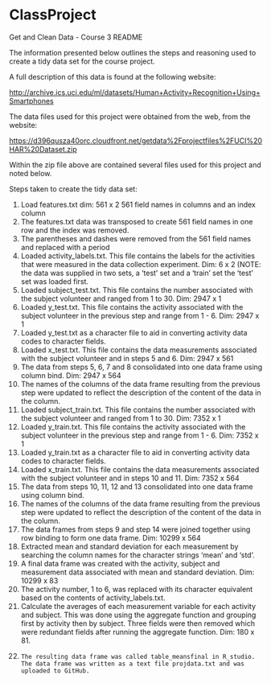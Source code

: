 # ClassProject
Get and Clean Data - Course 3
README

The information presented below outlines the steps and reasoning used to create a tidy data set for the course project.

A full description of this data is found at the following website:

http://archive.ics.uci.edu/ml/datasets/Human+Activity+Recognition+Using+Smartphones 

The data files used for this project were obtained from the web, from the website:

https://d396qusza40orc.cloudfront.net/getdata%2Fprojectfiles%2FUCI%20HAR%20Dataset.zip 

Within the zip file above are contained several files used for this project and noted below.

Steps taken to create the tidy data set:
1.  Load features.txt      dim:  561 x 2
	561 field names in columns and an index column
2. The features.txt data was transposed to create 561 field names in one row    and the index was removed.
3.	The parentheses and dashes were removed from the 561 field
names and replaced with a period
4.	Loaded activity_labels.txt.  This file contains the labels for the activities that were measured in the data collection experiment.
Dim:  6 x 2
(NOTE: the data was supplied in two sets, a ‘test’ set and a ‘train’ set
the ‘test’ set was loaded first.
5.	Loaded subject_test.txt.  This file contains the number associated with the subject volunteer and ranged from 1 to 30.  Dim:  2947 x 1
6.	Loaded y_test.txt.  This file contains the activity associated with the subject volunteer in the previous step and range from 1 - 6.  Dim: 2947 x 1
7.	Loaded y_test.txt as a character file to aid in converting activity data codes to character fields.
8.	Loaded x_test.txt.  This file contains the data measurements associated with the subject volunteer and in steps 5 and 6.  Dim: 2947 x 561
9.	The data from steps 5, 6, 7 and 8 consolidated into one data frame using column bind.  Dim: 2947 x 564
10.	The names of the columns of the data frame resulting from the previous step were updated to reflect the description of the content of the data in the column.
11.	Loaded subject_train.txt.  This file contains the number associated with the subject volunteer and ranged from 1 to 30.  Dim:  7352 x 1
12.	Loaded y_train.txt.  This file contains the activity associated with the subject volunteer in the previous step and range from 1 - 6.  Dim: 7352 x 1
13.	Loaded y_train.txt as a character file to aid in converting activity data codes to character fields.
14.	Loaded x_train.txt.  This file contains the data measurements associated with the subject volunteer and in steps 10 and 11.  Dim: 7352 x 564
15.	The data from steps 10, 11, 12 and 13 consolidated into one data frame using column bind.
16.	The names of the columns of the data frame resulting from the previous step were updated to reflect the description of the content of the data in the column.
17.	The data frames from steps 9 and step 14 were joined together using row binding to form one data frame. Dim: 10299 x 564
18.	 Extracted mean and standard deviation for each measurement by searching
the column names for the character strings ‘mean’ and ‘std’.
19.	A final data frame was created with the activity, subject and measurement data associated with mean and standard deviation.  Dim: 10299 x 83
20.	The activity number, 1 to 6, was replaced with its character equivalent based on the contents of activity_labels.txt.
21.	Calculate the averages of each measurement variable for each activity and subject.  This was done using the aggregate function and grouping first by activity then by subject.  Three fields were then removed which were redundant fields after running the aggregate function. Dim: 180 x 81.  
22. 	The resulting data frame was called table_meansfinal in R_studio.  The data frame was written as a text file projdata.txt and was uploaded to GitHub.
